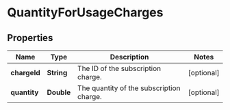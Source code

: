 

# QuantityForUsageCharges


## Properties

| Name | Type | Description | Notes |
|------------ | ------------- | ------------- | -------------|
|**chargeId** | **String** | The ID of the subscription charge.  |  [optional] |
|**quantity** | **Double** | The quantity of the subscription charge.  |  [optional] |



